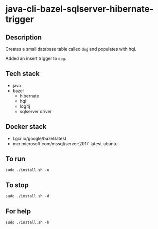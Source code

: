# java-cli-bazel-sqlserver-hibernate-trigger

## Description
Creates a small database table
called `dog` and populates with hql.

Added an insert trigger to `dog`.

## Tech stack
- java
- bazel
  - hibernate
  - hql
  - log4j
  - sqlserver driver

## Docker stack
- l.gcr.io/google/bazel:latest
- mcr.microsoft.com/mssql/server:2017-latest-ubuntu

## To run
`sudo ./install.sh -u`

## To stop
`sudo ./install.sh -d`

## For help
`sudo ./install.sh -h`
